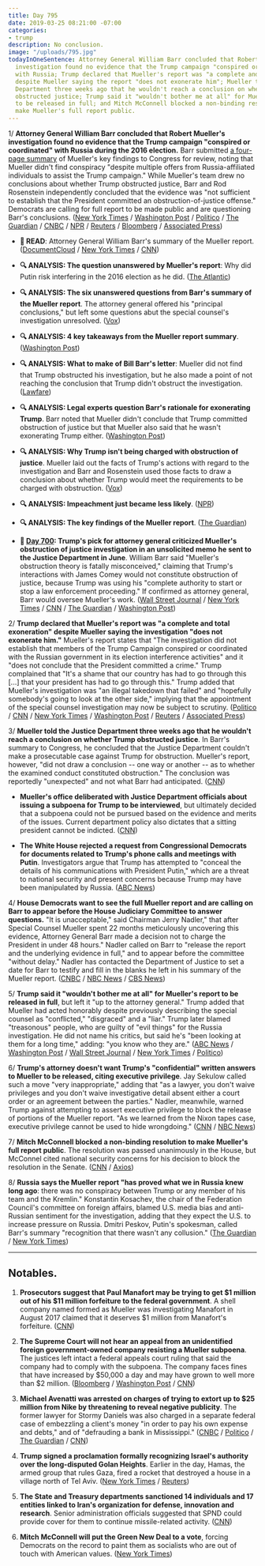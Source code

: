 ```yaml
---
title: Day 795
date: 2019-03-25 08:21:00 -07:00
categories:
- trump
description: No conclusion.
image: "/uploads/795.jpg"
todayInOneSentence: Attorney General William Barr concluded that Robert Mueller's
  investigation found no evidence that the Trump campaign "conspired or coordinated"
  with Russia; Trump declared that Mueller's report was "a complete and total exoneration"
  despite Mueller saying the report "does not exonerate him"; Mueller told the Justice
  Department three weeks ago that he wouldn't reach a conclusion on whether Trump
  obstructed justice; Trump said it "wouldn't bother me at all" for Mueller's report
  to be released in full; and Mitch McConnell blocked a non-binding resolution to
  make Mueller's full report public.
---
```


1/ **Attorney General William Barr concluded that Robert Mueller's investigation found no evidence that the Trump campaign "conspired or coordinated" with Russia during the 2016 election.** Barr submitted [a four-page summary](https://www.documentcloud.org/documents/5779699-Letter-to-Congress-detailing-Robert-Mueller-s.html) of Mueller's key findings to Congress for review, noting that Mueller didn't find conspiracy "despite multiple offers from Russia-affiliated individuals to assist the Trump campaign." While Mueller's team drew no conclusions about whether Trump obstructed justice, Barr and Rod Rosenstein independently concluded that the evidence was "not sufficient to establish that the President committed an obstruction-of-justice offense." Democrats are calling for full report to be made public and are questioning Barr's conclusions. ([New York Times](https://www.nytimes.com/2019/03/24/us/politics/mueller-report-summary.html) / [Washington Post](https://www.washingtonpost.com/world/national-security/republicans-and-democrats-brace-for-renewed-battles-over-mueller-report/2019/03/23/56d9f214-4db3-11e9-b79a-961983b7e0cd_story.html) / [Politico](https://www.politico.com/story/2019/03/24/breaking-news-barr-to-release-summary-of-mueller-report-1233771) / [The Guardian](https://www.theguardian.com/us-news/2019/mar/24/mueller-report-donald-trump-barr-congress-russia) / [CNBC](https://www.cnbc.com/2019/03/24/fight-over-mueller-report-and-trump-russia-investigation-isnt-over.html) / [NPR](https://www.npr.org/2019/03/24/706318191/trump-white-house-havent-seen-or-been-briefed-on-mueller-investigation-report) / [Reuters](https://www.reuters.com/article/us-usa-trump-russia-barr/mueller-does-not-find-trump-campaign-knowingly-conspired-with-russia-idUSKCN1R50RG) / [Bloomberg](https://www.bloomberg.com/news/articles/2019-03-24/mueller-made-no-conclusion-on-obstruction-by-trump-barr-says) / [Associated Press](https://apnews.com/ea617240fe264947a967f8d13ed9a9a5))

* **📖 READ**: Attorney General William Barr's summary of the Mueller report. ([DocumentCloud](https://www.documentcloud.org/documents/5779699-Letter-to-Congress-detailing-Robert-Mueller-s.html) / [New York Times](https://www.nytimes.com/interactive/2019/03/24/us/politics/barr-letter-mueller-report.html) / [CNN](https://www.cnn.com/2019/03/24/politics/read-mueller-key-findings-doj/index.html))

* **🔍 ANALYSIS: The question unanswered by Mueller's report**: Why did Putin risk interfering in the 2016 election as he did. ([The Atlantic](https://www.theatlantic.com/ideas/archive/2019/03/mueller-report-leaves-one-key-question-unanswered/585625/))

* **🔍 ANALYSIS: The six unanswered questions from Barr's summary of the Mueller report**. The attorney general offered his "principal conclusions," but left some questions abut the special counsel's investigation unresolved. ([Vox](https://www.vox.com/2019/3/24/18279886/mueller-report-summary-trump-william-barr-questions))

* **🔍 ANALYSIS: 4 key takeaways from the Mueller report summary**. ([Washington Post](https://www.washingtonpost.com/politics/2019/03/24/takeaways-mueller-reports-principal-conclusions/))

* **🔍 ANALYSIS: What to make of Bill Barr's letter**: Mueller did not find that Trump obstructed his investigation, but he also made a point of not reaching the conclusion that Trump didn't obstruct the investigation. ([Lawfare](https://www.lawfareblog.com/what-make-bill-barrs-letter))

* **🔍 ANALYSIS: Legal experts question Barr's rationale for exonerating Trump**. Barr noted that Mueller didn't conclude that Trump committed obstruction of justice but that Mueller also said that he wasn't exonerating Trump either. ([Washington Post](https://www.washingtonpost.com/politics/2019/03/25/problems-with-william-barrs-conclusion-that-trump-didnt-obstruct-justice/))

* **🔍 ANALYSIS: Why Trump isn't being charged with obstruction of justice**. Mueller laid out the facts of Trump's actions with regard to the investigation and Barr and Rosenstein used those facts to draw a conclusion about whether Trump would meet the requirements to be charged with obstruction. ([Vox](https://www.vox.com/policy-and-politics/2019/3/24/18279851/mueller-trump-obstruction-justice-exoneration))

* **🔍 ANALYSIS: Impeachment just became less likely**. ([NPR](https://www.npr.org/2019/03/25/706432776/impeachment-just-got-less-likely-and-6-other-takeaways-from-the-barr-letter))

* **🔍 ANALYSIS: The key findings of the Mueller report**. ([The Guardian](https://www.theguardian.com/us-news/2019/mar/25/the-mueller-report-key-findings))

* **📌 [Day 700](https://whatthefuckjusthappenedtoday.com/2018/12/20/day-700/#3-trumps-pick-for-attorney-general-c): Trump's pick for attorney general criticized Mueller's obstruction of justice investigation in an unsolicited memo he sent to the Justice Department in June**. William Barr said "Mueller's obstruction theory is fatally misconceived," claiming that Trump's interactions with James Comey would not constitute obstruction of justice, because Trump was using his "complete authority to start or stop a law enforcement proceeding." If confirmed as attorney general, Barr would oversee Mueller's work. ([Wall Street Journal](https://www.wsj.com/articles/trumps-attorney-general-pick-criticized-an-aspect-of-mueller-probe-in-memo-to-justice-department-11545275973) / [New York Times](https://www.nytimes.com/2018/12/20/us/politics/barr-whitaker-mueller-trump.html) / [CNN](https://www.cnn.com/2018/12/19/politics/bill-barr-comey-obstruction/index.html) / [The Guardian](https://www.theguardian.com/us-news/2018/dec/20/william-barr-trump-attorney-general-muller-investigation-memo) / [Washington Post](https://www.washingtonpost.com/world/national-security/attorney-general-nominee-wrote-memo-criticizing-mueller-obstruction-probe/2018/12/20/72a01304-044b-11e9-b5df-5d3874f1ac36_story.html))

2/ **Trump declared that Mueller's report was "a complete and total exoneration" despite Mueller saying the investigation "does not exonerate him."** Mueller's report states that "The investigation did not establish that members of the Trump Campaign conspired or coordinated with the Russian government in its election interference activities" and it "does not conclude that the President committed a crime." Trump complained that "It's a shame that our country has had to go through this \[...\] that your president has had to go through this." Trump added that Mueller's investigation was "an illegal takedown that failed" and "hopefully somebody's going to look at the other side," implying that the appointment of the special counsel investigation may now be subject to scrutiny. ([Politico](https://www.politico.com/story/2019/03/24/trump-mueller-report-1233442) / [CNN](https://www.cnn.com/2019/03/24/politics/donald-trump-response-mueller-report/index.html) / [New York Times](https://www.nytimes.com/2019/03/24/us/politics/trump-exonerated.html) / [Washington Post](https://www.washingtonpost.com/politics/no-collusion-goes-from-a-defiant-mantra-to-a-rallying-cry-for-trumps-reelection/2019/03/24/2a98db5a-4e64-11e9-a3f7-78b7525a8d5f_story.html) / [Reuters](https://www.reuters.com/video/2019/03/24/trump-claims-complete-and-total-exonerat?videoId=529714002&videoChannel=1&channelName=Top\+News) / [Associated Press](https://apnews.com/ea617240fe264947a967f8d13ed9a9a5))

3/ **Mueller told the Justice Department three weeks ago that he wouldn't reach a conclusion on whether Trump obstructed justice**. In Barr's summary to Congress, he concluded that the Justice Department couldn't make a prosecutable case against Trump for obstruction. Mueller's report, however, "did not draw a conclusion -- one way or another -- as to whether the examined conduct constituted obstruction." The conclusion was reportedly "unexpected" and not what Barr had anticipated. ([CNN](https://www.cnn.com/2019/03/25/politics/mueller-obstruction-conclusion/index.html))

* **Mueller's office deliberated with Justice Department officials about issuing a subpoena for Trump to be interviewed**, but ultimately decided that a subpoena could not be pursued based on the evidence and merits of the issues. Current department policy also dictates that a sitting president cannot be indicted. ([CNN](https://www.cnn.com/2019/03/24/politics/mueller-doj-subpoena-trump/index.html))

* **The White House rejected a request from Congressional Democrats for documents related to Trump's phone calls and meetings with Putin**. Investigators argue that Trump has attempted to "conceal the details of his communications with President Putin," which are a threat to national security and present concerns because Trump may have been manipulated by Russia. ([ABC News](https://abcnews.go.com/Politics/white-house-rejects-house-democrats-request-trump-putin/story?id=61843655))

4/ **House Democrats want to see the full Mueller report and are calling on Barr to appear before the House Judiciary Committee to answer questions.** "It is unacceptable," said Chairman Jerry Nadler," that after Special Counsel Mueller spent 22 months meticulously uncovering this evidence, Attorney General Barr made a decision not to charge the President in under 48 hours." Nadler called on Barr to "release the report and the underlying evidence in full," and to appear before the committee "without delay." Nadler has contacted the Department of Justice to set a date for Barr to testify and fill in the blanks he left in his summary of the Mueller report. ([CNBC](https://www.cnbc.com/2019/03/24/fight-over-mueller-report-and-trump-russia-investigation-isnt-over.html) / [NBC News](https://www.nbcnews.com/politics/congress/nadler-begins-conversation-about-timing-barr-appearance-hill-n987016) / [CBS News](https://www.cbsnews.com/news/jerry-nadler-blasts-william-barr-making-decision-on-2-year-robert-mueller-probe-in-under-48-hours/))

5/ **Trump said it "wouldn't bother me at all" for Mueller's report to be released in full**, but left it "up to the attorney general." Trump added that Mueller had acted honorably despite previously describing the special counsel as "conflicted," "disgraced" and a "liar." Trump later blamed "treasonous" people, who are guilty of "evil things" for the Russia investigation. He did not name his critics, but said he's "been looking at them for a long time," adding: "you know who they are." ([ABC News](https://abcnews.go.com/Politics/democrats-demand-mueller-report-trump-attorney-general/story?id=61922470) / [Washington Post](https://www.washingtonpost.com/world/national-security/republicans-cheer-democrats-challenge-muellers-findings-on-trump-and-russia/2019/03/25/3b30a74e-4e8d-11e9-8d28-f5149e5a2fda_story.html) / [Wall Street Journal](https://www.wsj.com/articles/trump-more-than-happy-for-release-of-full-mueller-report-white-house-says-11553520972) / [New York Times](https://www.nytimes.com/2019/03/25/us/politics/trump-russia.html) / [Politico](https://www.politico.com/story/2019/03/24/mueller-report-trump-white-house-1234187))

6/ **Trump's attorney doesn't want Trump's "confidential" written answers to Mueller to be released, citing executive privilege**. Jay Sekulow called such a move "very inappropriate," adding that "as a lawyer, you don't waive privileges and you don't waive investigative detail absent either a court order or an agreement between the parties." Nadler, meanwhile, warned Trump against attempting to assert executive privilege to block the release of portions of the Mueller report. "As we learned from the Nixon tapes case, executive privilege cannot be used to hide wrongdoing." ([CNN](https://www.cnn.com/2019/03/25/politics/jay-sekulow-trump-mueller-written-answers/index.html) / [NBC News](https://www.nbcnews.com/politics/meet-the-press/nadler-executive-privilege-can-t-be-used-hide-wrongdoing-mueller-n986696))

7/ **Mitch McConnell blocked a non-binding resolution to make Mueller's full report public**. The resolution was passed unanimously in the House, but McConnel cited national security concerns for his decision to block the resolution in the Senate. ([CNN](https://www.cnn.com/2019/03/25/politics/schumer-mueller-report-mcconnell/index.html) / [Axios](https://www.axios.com/mcconnnell-blocks-resolution-release-mueller-report-public-ac30a037-2c00-4cc5-8a78-9e6c6122c44b.html))

8/ **Russia says the Mueller report "has proved what we in Russia knew long ago**: there was no conspiracy between Trump or any member of his team and the Kremlin." Konstantin Kosachev, the chair of the Federation Council's committee on foreign affairs, blamed U.S. media bias and anti-Russian sentiment for the investigation, adding that they expect the U.S. to increase pressure on Russia. Dmitri Peskov, Putin's spokesman, called Barr's summary "recognition that there wasn't any collusion." ([The Guardian](https://www.theguardian.com/world/2019/mar/25/russia-reaction-mueller-report-proved-what-already-knew) / [New York Times](https://www.nytimes.com/2019/03/25/world/europe/russia-mueller-report-trump.html))

---

## Notables.

1. **Prosecutors suggest that Paul Manafort may be trying to get $1 million out of his $11 million forfeiture to the federal government**. A shell company named formed as Mueller was investigating Manafort in August 2017 claimed that it deserves $1 million from Manafort's forfeiture. ([CNN](https://www.cnn.com/2019/03/23/politics/paul-manafort-million-dollars-forfeiture/index.html))

2. **The Supreme Court will not hear an appeal from an unidentified foreign government-owned company resisting a Mueller subpoena**. The justices left intact a federal appeals court ruling that said the company had to comply with the subpoena. The company faces fines that have increased by $50,000 a day and may have grown to well more than $2 million. ([Bloomberg](https://www.bloomberg.com/news/articles/2019-03-25/mystery-company-in-mueller-subpoena-fight-loses-at-supreme-court) / [Washington Post](https://www.washingtonpost.com/politics/courts_law/supreme-court-wont-hear-appeal-from-company-resisting-mueller-subpoena/2019/03/25/2002c508-4f03-11e9-88a1-ed346f0ec94f_story.html) / [CNN](https://www.cnn.com/2019/03/25/politics/supreme-court-mueller-grand-jury-documents/index.html))

3. **Michael Avenatti was arrested on charges of trying to extort up to $25 million from Nike by threatening to reveal negative publicity**. The former lawyer for Stormy Daniels was also charged in a separate federal case of embezzling a client's money "in order to pay his own expense and debts," and of "defrauding a bank in Mississippi." ([CNBC](https://www.cnbc.com/2019/03/25/michael-avenatti-to-be-charged-with-wire-and-bank-fraud.html) / [Politico](https://www.politico.com/story/2019/03/25/ny-prosecutors-announce-charges-against-avenatti-in-alleged-extortion-scheme-1235231) / [The Guardian](https://www.theguardian.com/us-news/2019/mar/25/michael-avenatti-extortion-arrested-charged-nike) / [CNN](https://www.cnn.com/2019/03/25/politics/michael-avenatti/index.html))

4. **Trump signed a proclamation formally recognizing Israel's authority over the long-disputed Golan Heights**. Earlier in the day, Hamas, the armed group that rules Gaza, fired a rocket that destroyed a house in a village north of Tel Aviv. ([New York Times](https://www.nytimes.com/2019/03/25/us/politics/benjamin-netanyahu-donald-trump-meeting.html) / [Reuters](https://www.reuters.com/article/us-israel-palestinians-violence-idUSKCN1R60M3))

5. **The State and Treasury departments sanctioned 14 individuals and 17 entities linked to Iran's organization for defense, innovation and research**. Senior administration officials suggested that SPND could provide cover for them to continue missile-related activity. ([CNN](https://www.cnn.com/2019/03/22/politics/state-treasury-iran-sanctions/index.html))

6. **Mitch McConnell will put the Green New Deal to a vote**, forcing Democrats on the record to paint them as socialists who are out of touch with American values. ([New York Times](https://www.nytimes.com/2019/03/25/us/politics/green-new-deal-vote.html))